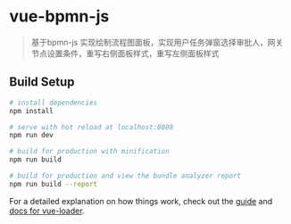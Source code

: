 # vue-bpmn-js

> 基于bpmn-js 实现绘制流程图面板，实现用户任务弹窗选择审批人，网关节点设置条件，重写右侧面板样式，重写左侧面板样式

## Build Setup

``` bash
# install dependencies
npm install

# serve with hot reload at localhost:8080
npm run dev

# build for production with minification
npm run build

# build for production and view the bundle analyzer report
npm run build --report
```

For a detailed explanation on how things work, check out the [guide](http://vuejs-templates.github.io/webpack/) and [docs for vue-loader](http://vuejs.github.io/vue-loader).
